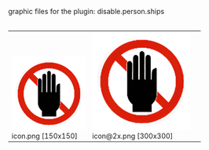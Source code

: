 graphic files for the plugin: disable.person.ships<br>
<br>
<table>
	<tr valign="bottom">
		<td><a href="https://github.com/zuckung/endless-sky-plugins/blob/main/myplugins/disable.person.ships/icon.png"><img src="https://raw.githubusercontent.com/zuckung/endless-sky-plugins/refs/heads/main/myplugins/disable.person.ships/icon.png" width="150" height="150"></a><br>
		icon.png [150x150]</td>
		<td><a href="https://github.com/zuckung/endless-sky-plugins/blob/main/myplugins/disable.person.ships/icon@2x.png"><img src="https://raw.githubusercontent.com/zuckung/endless-sky-plugins/refs/heads/main/myplugins/disable.person.ships/icon@2x.png" height="200"></a><br>
		icon@2x.png [300x300]</td>
		<td></td>
	</tr>
</table>
